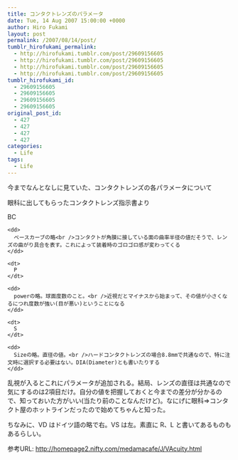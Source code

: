 ```yaml
---
title: コンタクトレンズのパラメータ
date: Tue, 14 Aug 2007 15:00:00 +0000
author: Hiro Fukami
layout: post
permalink: /2007/08/14/post/
tumblr_hirofukami_permalink:
  - http://hirofukami.tumblr.com/post/29609156605
  - http://hirofukami.tumblr.com/post/29609156605
  - http://hirofukami.tumblr.com/post/29609156605
  - http://hirofukami.tumblr.com/post/29609156605
tumblr_hirofukami_id:
  - 29609156605
  - 29609156605
  - 29609156605
  - 29609156605
original_post_id:
  - 427
  - 427
  - 427
  - 427
categories:
  - Life
tags:
  - Life
---
```

<div class="section">
  <p>
    今までなんとなしに見ていた、コンタクトレンズの各パラメータについて
  </p>
  
  <p>
    眼科に出してもらったコンタクトレンズ指示書より
  </p>
  
  <dl>
    <dt>
      BC
    </dt>
    
    <dd>
      ベースカーブの略<br />コンタクトが角膜に接している面の曲率半径の値だそうで、レンズの曲がり具合を表す。これによって装着時のゴロゴロ感が変わってくる
    </dd>
    
    <dt>
      P
    </dt>
    
    <dd>
      powerの略。球面度数のこと。<br />近視だとマイナスから始まって、その値が小さくなるにつれ度数が強い(目が悪い)ということになる
    </dd>
    
    <dt>
      S
    </dt>
    
    <dd>
      Sizeの略。直径の値。<br />ハードコンタクトレンズの場合8.8mmで共通なので、特に注文時に選択する必要はない。DIA(Diameter)とも書いたりする
    </dd>
  </dl>
  
  <p>
    乱視が入るとこれにパラメータが追加される。結局、レンズの直径は共通なので気にするのは2項目だけ。自分の値を把握しておくと今までの差分が分かるので、知っておいた方がいい(当たり前のことなんだけど)。なにげに眼科=>コンタクト屋のホットラインだったので始めてちゃんと知った。
  </p>
  
  <p>
    ちなみに、VD はドイツ語の略で右。VS は左。素直に R、L と書いてあるものもあるらしい。
  </p>
  
  <p>
    参考URL: <a href="http://homepage2.nifty.com/medamacafe/J/VAcuity.html" target="_blank"><a href="http://homepage2.nifty.com/medamacafe/J/VAcuity.html" target="_blank">http://homepage2.nifty.com/medamacafe/J/VAcuity.html</a></a>
  </p>
</div>